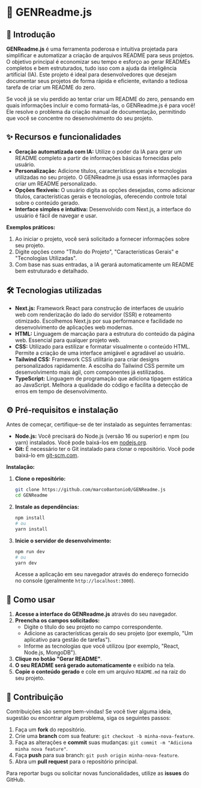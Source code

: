 # 🚀 GENReadme.js

## 📌 Introdução

**GENReadme.js** é uma ferramenta poderosa e intuitiva projetada para simplificar e automatizar a criação de arquivos README para seus projetos. O objetivo principal é economizar seu tempo e esforço ao gerar READMEs completos e bem estruturados, tudo isso com a ajuda da inteligência artificial (IA). Este projeto é ideal para desenvolvedores que desejam documentar seus projetos de forma rápida e eficiente, evitando a tediosa tarefa de criar um README do zero.

Se você já se viu perdido ao tentar criar um README do zero, pensando em quais informações incluir e como formatá-las, o GENReadme.js é para você! Ele resolve o problema da criação manual de documentação, permitindo que você se concentre no desenvolvimento do seu projeto.

## ✨ Recursos e funcionalidades

- **Geração automatizada com IA:** Utilize o poder da IA para gerar um README completo a partir de informações básicas fornecidas pelo usuário.
- **Personalização:** Adicione títulos, características gerais e tecnologias utilizadas no seu projeto. O GENReadme.js usa essas informações para criar um README personalizado.
- **Opções flexíveis:** O usuário digita as opções desejadas, como adicionar títulos, características gerais e tecnologias, oferecendo controle total sobre o conteúdo gerado.
- **Interface simples e intuitiva:** Desenvolvido com Next.js, a interface do usuário é fácil de navegar e usar.

**Exemplos práticos:**

1.  Ao iniciar o projeto, você será solicitado a fornecer informações sobre seu projeto.
2.  Digite opções como "Título do Projeto", "Características Gerais" e "Tecnologias Utilizadas".
3.  Com base nas suas entradas, a IA gerará automaticamente um README bem estruturado e detalhado.

## 🛠️ Tecnologias utilizadas

-   **Next.js:** Framework React para construção de interfaces de usuário web com renderização do lado do servidor (SSR) e roteamento otimizado. Escolhemos Next.js por sua performance e facilidade no desenvolvimento de aplicações web modernas.
-   **HTML:** Linguagem de marcação para a estrutura do conteúdo da página web. Essencial para qualquer projeto web.
-   **CSS:** Utilizado para estilizar e formatar visualmente o conteúdo HTML. Permite a criação de uma interface amigável e agradável ao usuário.
-   **Tailwind CSS:** Framework CSS utilitário para criar designs personalizados rapidamente. A escolha do Tailwind CSS permite um desenvolvimento mais ágil, com componentes já estilizados.
-   **TypeScript:** Linguagem de programação que adiciona tipagem estática ao JavaScript. Melhora a qualidade do código e facilita a detecção de erros em tempo de desenvolvimento.

## ⚙️ Pré-requisitos e instalação

Antes de começar, certifique-se de ter instalado as seguintes ferramentas:

-   **Node.js:** Você precisará do Node.js (versão 16 ou superior) e npm (ou yarn) instalados. Você pode baixá-los em [nodejs.org](https://nodejs.org/).
-   **Git:** É necessário ter o Git instalado para clonar o repositório. Você pode baixá-lo em [git-scm.com](https://git-scm.com/).

**Instalação:**

1.  **Clone o repositório:**

    ```bash
    git clone https://github.com/marco0antonio0/GENReadme.js
    cd GENReadme
    ```

2.  **Instale as dependências:**

    ```bash
    npm install
    # ou
    yarn install
    ```

3.  **Inicie o servidor de desenvolvimento:**

    ```bash
    npm run dev
    # ou
    yarn dev
    ```

    Acesse a aplicação em seu navegador através do endereço fornecido no console (geralmente `http://localhost:3000`).

## 📝 Como usar

1.  **Acesse a interface do GENReadme.js** através do seu navegador.
2.  **Preencha os campos solicitados:**
    -   Digite o título do seu projeto no campo correspondente.
    -   Adicione as características gerais do seu projeto (por exemplo, "Um aplicativo para gestão de tarefas").
    -   Informe as tecnologias que você utilizou (por exemplo, "React, Node.js, MongoDB").
3.  **Clique no botão "Gerar README"**.
4.  **O seu README será gerado automaticamente** e exibido na tela.
5.  **Copie o conteúdo gerado** e cole em um arquivo `README.md` na raiz do seu projeto.


## 🤝 Contribuição

Contribuições são sempre bem-vindas! Se você tiver alguma ideia, sugestão ou encontrar algum problema, siga os seguintes passos:

1.  Faça um **fork** do repositório.
2.  Crie uma **branch** com sua feature: `git checkout -b minha-nova-feature`.
3.  Faça as alterações e **commit** suas mudanças: `git commit -m "Adiciona minha nova feature"`.
4.  Faça **push** para sua branch: `git push origin minha-nova-feature`.
5.  Abra um **pull request** para o repositório principal.

Para reportar bugs ou solicitar novas funcionalidades, utilize as **issues** do GitHub.

